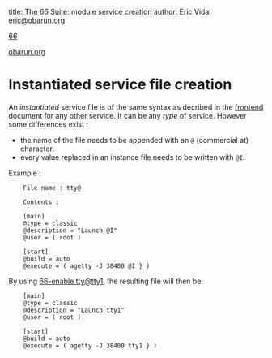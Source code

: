 title: The 66 Suite: module service creation
author: Eric Vidal <eric@obarun.org>

[66](index.html)

[obarun.org](https://web.obarun.org)

# Instantiated service file creation

An *instantiated* service file is of the same syntax as decribed in the [frontend](frontend.html) document for any other service. It can be any *type* of service. However some differences exist :

- the name of the file needs to be appended with an `@` (commercial at) character.
- every value replaced in an instance file needs to be written with `@I`.

Example :

```
    File name : tty@
   
    Contents :
    
    [main]
    @type = classic
    @description = "Launch @I"
    @user = ( root )
    
    [start]
    @build = auto
    @execute = ( agetty -J 38400 @I } )
```

By using [66-enable tty@tty1](66-enable.html), the resulting file will then be:

```
    [main]
    @type = classic
    @description = "Launch tty1"
    @user = ( root )
    
    [start]
    @build = auto
    @execute = ( agetty -J 38400 tty1 } )
```
